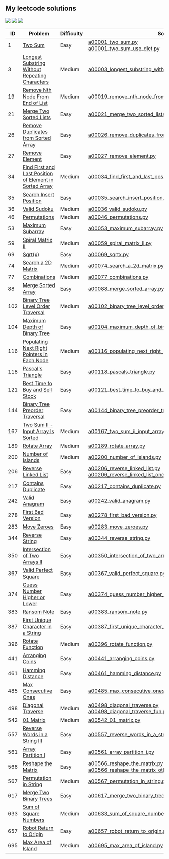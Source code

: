 ## My leetcode solutions
![](https://img.shields.io/badge/Easy-34-success) ![](https://img.shields.io/badge/Medium-20-important) ![](https://img.shields.io/badge/Total-54-inactive)
<br>

| ID | Problem | Difficulty | Solution |
|----|----|----|----|
| 1 | [Two Sum](https://leetcode.com/problems/two-sum) | Easy | [a00001_two_sum.py](solutions/a00001_two_sum.py)<br>[a00001_two_sum_use_dict.py](solutions/a00001_two_sum_use_dict.py) |
| 3 | [Longest Substring Without Repeating Characters](https://leetcode.com/problems/longest-substring-without-repeating-characters) | Medium | [a00003_longest_substring_without_repeating_characters.py](solutions/a00003_longest_substring_without_repeating_characters.py) |
| 19 | [Remove Nth Node From End of List](https://leetcode.com/problems/remove-nth-node-from-end-of-list) | Medium | [a00019_remove_nth_node_from_end_of_list.py](solutions/a00019_remove_nth_node_from_end_of_list.py) |
| 21 | [Merge Two Sorted Lists](https://leetcode.com/problems/merge-two-sorted-lists) | Easy | [a00021_merge_two_sorted_lists.py](solutions/a00021_merge_two_sorted_lists.py) |
| 26 | [Remove Duplicates from Sorted Array](https://leetcode.com/problems/remove-duplicates-from-sorted-array) | Easy | [a00026_remove_duplicates_from_sorted_array.py](solutions/a00026_remove_duplicates_from_sorted_array.py) |
| 27 | [Remove Element](https://leetcode.com/problems/remove-element) | Easy | [a00027_remove_element.py](solutions/a00027_remove_element.py) |
| 34 | [Find First and Last Position of Element in Sorted Array](https://leetcode.com/problems/find-first-and-last-position-of-element-in-sorted-array) | Medium | [a00034_find_first_and_last_position_of_element_in_sorted_array.py](solutions/a00034_find_first_and_last_position_of_element_in_sorted_array.py) |
| 35 | [Search Insert Position](https://leetcode.com/problems/search-insert-position) | Easy | [a00035_search_insert_position.py](solutions/a00035_search_insert_position.py) |
| 36 | [Valid Sudoku](https://leetcode.com/problems/valid-sudoku) | Medium | [a00036_valid_sudoku.py](solutions/a00036_valid_sudoku.py) |
| 46 | [Permutations](https://leetcode.com/problems/permutations) | Medium | [a00046_permutations.py](solutions/a00046_permutations.py) |
| 53 | [Maximum Subarray](https://leetcode.com/problems/maximum-subarray) | Easy | [a00053_maximum_subarray.py](solutions/a00053_maximum_subarray.py) |
| 59 | [Spiral Matrix II](https://leetcode.com/problems/spiral-matrix-ii) | Medium | [a00059_spiral_matrix_ii.py](solutions/a00059_spiral_matrix_ii.py) |
| 69 | [Sqrt(x)](https://leetcode.com/problems/sqrtx) | Easy | [a00069_sqrtx.py](solutions/a00069_sqrtx.py) |
| 74 | [Search a 2D Matrix](https://leetcode.com/problems/search-a-2d-matrix) | Medium | [a00074_search_a_2d_matrix.py](solutions/a00074_search_a_2d_matrix.py) |
| 77 | [Combinations](https://leetcode.com/problems/combinations) | Medium | [a00077_combinations.py](solutions/a00077_combinations.py) |
| 88 | [Merge Sorted Array](https://leetcode.com/problems/merge-sorted-array) | Easy | [a00088_merge_sorted_array.py](solutions/a00088_merge_sorted_array.py) |
| 102 | [Binary Tree Level Order Traversal](https://leetcode.com/problems/binary-tree-level-order-traversal) | Medium | [a00102_binary_tree_level_order_traversal.py](solutions/a00102_binary_tree_level_order_traversal.py) |
| 104 | [Maximum Depth of Binary Tree](https://leetcode.com/problems/maximum-depth-of-binary-tree) | Easy | [a00104_maximum_depth_of_binary_tree.py](solutions/a00104_maximum_depth_of_binary_tree.py) |
| 116 | [Populating Next Right Pointers in Each Node](https://leetcode.com/problems/populating-next-right-pointers-in-each-node) | Medium | [a00116_populating_next_right_pointers_in_each_node.py](solutions/a00116_populating_next_right_pointers_in_each_node.py) |
| 118 | [Pascal's Triangle](https://leetcode.com/problems/pascals-triangle) | Easy | [a00118_pascals_triangle.py](solutions/a00118_pascals_triangle.py) |
| 121 | [Best Time to Buy and Sell Stock](https://leetcode.com/problems/best-time-to-buy-and-sell-stock) | Easy | [a00121_best_time_to_buy_and_sell_stock.py](solutions/a00121_best_time_to_buy_and_sell_stock.py) |
| 144 | [Binary Tree Preorder Traversal](https://leetcode.com/problems/binary-tree-preorder-traversal) | Easy | [a00144_binary_tree_preorder_traversal.py](solutions/a00144_binary_tree_preorder_traversal.py) |
| 167 | [Two Sum II - Input Array Is Sorted](https://leetcode.com/problems/two-sum-ii-input-array-is-sorted) | Medium | [a00167_two_sum_ii_input_array_is_sorted.py](solutions/a00167_two_sum_ii_input_array_is_sorted.py) |
| 189 | [Rotate Array](https://leetcode.com/problems/rotate-array) | Medium | [a00189_rotate_array.py](solutions/a00189_rotate_array.py) |
| 200 | [Number of Islands](https://leetcode.com/problems/number-of-islands) | Medium | [a00200_number_of_islands.py](solutions/a00200_number_of_islands.py) |
| 206 | [Reverse Linked List](https://leetcode.com/problems/reverse-linked-list) | Easy | [a00206_reverse_linked_list.py](solutions/a00206_reverse_linked_list.py)<br>[a00206_reverse_linked_list_one_while.py](solutions/a00206_reverse_linked_list_one_while.py) |
| 217 | [Contains Duplicate](https://leetcode.com/problems/contains-duplicate) | Easy | [a00217_contains_duplicate.py](solutions/a00217_contains_duplicate.py) |
| 242 | [Valid Anagram](https://leetcode.com/problems/valid-anagram) | Easy | [a00242_valid_anagram.py](solutions/a00242_valid_anagram.py) |
| 278 | [First Bad Version](https://leetcode.com/problems/first-bad-version) | Easy | [a00278_first_bad_version.py](solutions/a00278_first_bad_version.py) |
| 283 | [Move Zeroes](https://leetcode.com/problems/move-zeroes) | Easy | [a00283_move_zeroes.py](solutions/a00283_move_zeroes.py) |
| 344 | [Reverse String](https://leetcode.com/problems/reverse-string) | Easy | [a00344_reverse_string.py](solutions/a00344_reverse_string.py) |
| 350 | [Intersection of Two Arrays II](https://leetcode.com/problems/intersection-of-two-arrays-ii) | Easy | [a00350_intersection_of_two_arrays_ii.py](solutions/a00350_intersection_of_two_arrays_ii.py) |
| 367 | [Valid Perfect Square](https://leetcode.com/problems/valid-perfect-square) | Easy | [a00367_valid_perfect_square.py](solutions/a00367_valid_perfect_square.py) |
| 374 | [Guess Number Higher or Lower](https://leetcode.com/problems/guess-number-higher-or-lower) | Easy | [a00374_guess_number_higher_or_lower.py](solutions/a00374_guess_number_higher_or_lower.py) |
| 383 | [Ransom Note](https://leetcode.com/problems/ransom-note) | Easy | [a00383_ransom_note.py](solutions/a00383_ransom_note.py) |
| 387 | [First Unique Character in a String](https://leetcode.com/problems/first-unique-character-in-a-string) | Easy | [a00387_first_unique_character_in_a_string.py](solutions/a00387_first_unique_character_in_a_string.py) |
| 396 | [Rotate Function](https://leetcode.com/problems/rotate-function) | Medium | [a00396_rotate_function.py](solutions/a00396_rotate_function.py) |
| 441 | [Arranging Coins](https://leetcode.com/problems/arranging-coins) | Easy | [a00441_arranging_coins.py](solutions/a00441_arranging_coins.py) |
| 461 | [Hamming Distance](https://leetcode.com/problems/hamming-distance) | Easy | [a00461_hamming_distance.py](solutions/a00461_hamming_distance.py) |
| 485 | [Max Consecutive Ones](https://leetcode.com/problems/max-consecutive-ones) | Easy | [a00485_max_consecutive_ones.py](solutions/a00485_max_consecutive_ones.py) |
| 498 | [Diagonal Traverse](https://leetcode.com/problems/diagonal-traverse) | Medium | [a00498_diagonal_traverse.py](solutions/a00498_diagonal_traverse.py)<br>[a00498_diagonal_traverse_fun.py](solutions/a00498_diagonal_traverse_fun.py) |
| 542 | [01 Matrix](https://leetcode.com/problems/01-matrix) | Medium | [a00542_01_matrix.py](solutions/a00542_01_matrix.py) |
| 557 | [Reverse Words in a String III](https://leetcode.com/problems/reverse-words-in-a-string-iii) | Easy | [a00557_reverse_words_in_a_string_iii.py](solutions/a00557_reverse_words_in_a_string_iii.py) |
| 561 | [Array Partition I](https://leetcode.com/problems/array-partition-i) | Easy | [a00561_array_partition_i.py](solutions/a00561_array_partition_i.py) |
| 566 | [Reshape the Matrix](https://leetcode.com/problems/reshape-the-matrix) | Easy | [a00566_reshape_the_matrix.py](solutions/a00566_reshape_the_matrix.py)<br>[a00566_reshape_the_matrix_other_solution.py](solutions/a00566_reshape_the_matrix_other_solution.py) |
| 567 | [Permutation in String](https://leetcode.com/problems/permutation-in-string) | Medium | [a00567_permutation_in_string.py](solutions/a00567_permutation_in_string.py) |
| 617 | [Merge Two Binary Trees](https://leetcode.com/problems/merge-two-binary-trees) | Easy | [a00617_merge_two_binary_trees.py](solutions/a00617_merge_two_binary_trees.py) |
| 633 | [Sum of Square Numbers](https://leetcode.com/problems/sum-of-square-numbers) | Medium | [a00633_sum_of_square_numbers.py](solutions/a00633_sum_of_square_numbers.py) |
| 657 | [Robot Return to Origin](https://leetcode.com/problems/robot-return-to-origin) | Easy | [a00657_robot_return_to_origin.py](solutions/a00657_robot_return_to_origin.py) |
| 695 | [Max Area of Island](https://leetcode.com/problems/max-area-of-island) | Medium | [a00695_max_area_of_island.py](solutions/a00695_max_area_of_island.py) |

